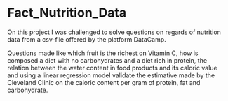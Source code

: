 # Fact_Nutrition_Data
On this project I was challenged to solve questions on regards of nutrition data from a csv-file offered by the platform DataCamp.

Questions made like which fruit is the richest on Vitamin C, how is composed a diet with no carbohydrates and a diet rich in protein, the relation between the water content in food products and its caloric value and using a linear regression model validate the estimative made by the Cleveland Clinic on the caloric content per gram of protein, fat and carbohydrate.
